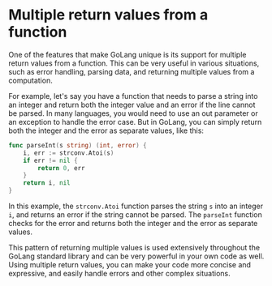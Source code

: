# Multiple return values from a function

One of the features that make GoLang unique is its support for multiple return values from a function. This can be very useful in various situations, such as error handling, parsing data, and returning multiple values from a computation.

For example, let's say you have a function that needs to parse a string into an integer and return both the integer value and an error if the line cannot be parsed. In many languages, you would need to use an out parameter or an exception to handle the error case. But in GoLang, you can simply return both the integer and the error as separate values, like this:

```go
func parseInt(s string) (int, error) {
    i, err := strconv.Atoi(s)
    if err != nil {
        return 0, err
    }
    return i, nil
}
```

In this example, the `strconv.Atoi` function parses the string `s` into an integer `i`, and returns an error if the string cannot be parsed. The `parseInt` function checks for the error and returns both the integer and the error as separate values.

This pattern of returning multiple values is used extensively throughout the GoLang standard library and can be very powerful in your own code as well. Using multiple return values, you can make your code more concise and expressive, and easily handle errors and other complex situations.
